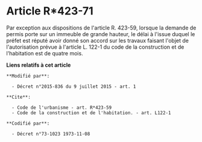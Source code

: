 # Article R*423-71

Par exception aux dispositions de l'article R. 423-59, lorsque la demande de permis porte sur un immeuble de grande hauteur,
le délai à l'issue duquel le préfet est réputé avoir donné son accord sur les travaux faisant l'objet de l'autorisation
prévue à l'article L. 122-1 du code de la construction et de l'habitation est de quatre mois.

**Liens relatifs à cet article**

	**Modifié par**:

	  - Décret n°2015-836 du 9 juillet 2015 - art. 1

	**Cite**:

	  - Code de l'urbanisme - art. R*423-59
	  - Code de la construction et de l'habitation. - art. L122-1

	**Codifié par**:

	  - Décret n°73-1023 1973-11-08
